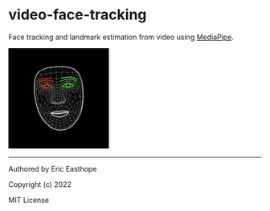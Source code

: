 # video-face-tracking
Face tracking and landmark estimation from video using [MediaPipe](https://google.github.io/mediapipe/solutions/face_mesh.html).

![Test video face mesh GIF](test-video-face-mesh.gif)

---

Authored by Eric Easthope

Copyright (c) 2022

MIT License
